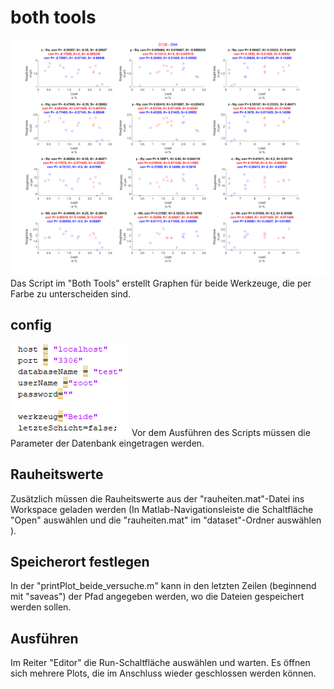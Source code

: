 # both tools
![Bild](../../Pictures/both_tools.png)
Das Script im "Both Tools" erstellt Graphen für beide Werkzeuge, die per Farbe zu unterscheiden sind.

## config
![Bild](../../Pictures/both_tools_config.png)
Vor dem Ausführen des Scripts müssen die Parameter der Datenbank eingetragen werden.

## Rauheitswerte
Zusätzlich müssen die Rauheitswerte aus der "rauheiten.mat"-Datei ins Workspace geladen werden (In Matlab-Navigationsleiste die Schaltfläche "Open" auswählen und die "rauheiten.mat" im "dataset"-Ordner auswählen ).

## Speicherort festlegen
In der "printPlot_beide_versuche.m" kann in den letzten Zeilen (beginnend mit "saveas") der Pfad angegeben werden, wo die Dateien gespeichert werden sollen. 

## Ausführen
Im Reiter "Editor" die Run-Schaltfläche auswählen und warten. Es öffnen sich mehrere Plots, die im Anschluss wieder geschlossen werden können.